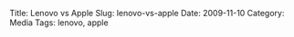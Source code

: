 Title: Lenovo vs Apple
Slug: lenovo-vs-apple
Date: 2009-11-10
Category: Media
Tags: lenovo, apple

<object width="500" height="411"><param name="movie" value="http://www.youtube.com/v/_hnOCUkbix0&amp;rel=0&amp;egm=0&amp;showinfo=0&amp;fs=1"></param><param name="wmode" value="transparent"></param><param name="allowFullScreen" value="true"></param><embed src="http://www.youtube.com/v/_hnOCUkbix0&amp;rel=0&amp;egm=0&amp;showinfo=0&amp;fs=1" type="application/x-shockwave-flash" width="500" height="411" allowFullScreen="true" wmode="transparent"></embed></object>
